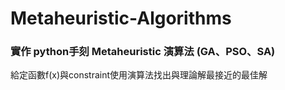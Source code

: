 # Metaheuristic-Algorithms

### 實作 python手刻 Metaheuristic 演算法 (GA、PSO、SA)

給定函數f(x)與constraint使用演算法找出與理論解最接近的最佳解

